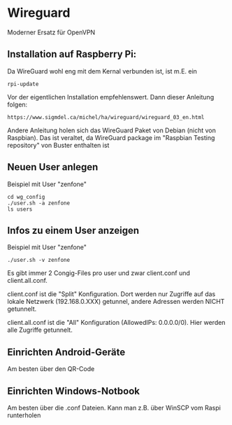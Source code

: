 # Wireguard

Moderner Ersatz für OpenVPN

## Installation auf Raspberry Pi:

Da WireGuard wohl eng mit dem Kernal verbunden ist, ist m.E. ein

    rpi-update

Vor der eigentlichen Installation empfehlenswert.
Dann dieser Anleitung folgen:


    https://www.sigmdel.ca/michel/ha/wireguard/wireguard_03_en.html
    
Andere Anleitung holen sich das WireGuard Paket von Debian (nicht von Raspbian).
Das ist veraltet, da WireGuard package im "Raspbian Testing repository" von Buster enthalten ist

## Neuen User anlegen

Beispiel mit User "zenfone"

    cd wg_config
    ./user.sh -a zenfone
    ls users
    
## Infos zu einem User anzeigen

Beispiel mit User "zenfone"

    ./user.sh -v zenfone

Es gibt immer 2 Congig-Files pro user und zwar client.conf und client.all.conf.

client.conf ist die "Split" Konfiguration. Dort werden nur Zugriffe auf das lokale Netzwerk (192.168.0.XXX) getunnel, andere Adressen werden NICHT getunnelt.

client.all.conf ist die "All" Konfiguration  (AllowedIPs: 0.0.0.0/0). Hier werden alle Zugriffe getunnelt.

## Einrichten Android-Geräte

Am besten über den QR-Code

## Einrichten Windows-Notbook

Am besten über die .conf Dateien. Kann man z.B. über WinSCP vom Raspi runterholen 


    
